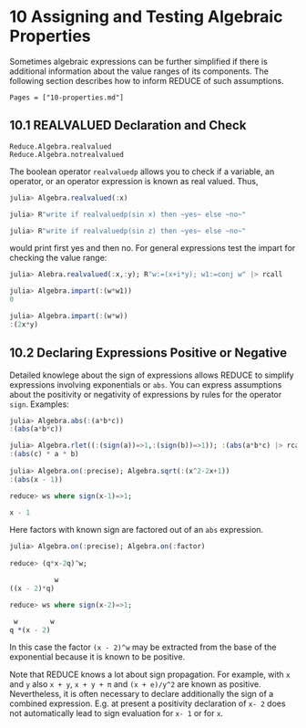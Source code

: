 # 10 Assigning and Testing Algebraic Properties

Sometimes algebraic expressions can be further simplified if there is additional information about the value ranges of its components. The following section describes how to inform REDUCE of such assumptions.

```@contents
Pages = ["10-properties.md"]
```

## 10.1 REALVALUED Declaration and Check

```@docs
Reduce.Algebra.realvalued
Reduce.Algebra.notrealvalued
```

The boolean operator `realvaluedp` allows you to check if a variable, an operator, or an operator expression is known as real valued. Thus,
```Julia
julia> Algebra.realvalued(:x)

julia> R"write if realvaluedp(sin x) then ~yes~ else ~no~"

julia> R"write if realvaluedp(sin z) then ~yes~ else ~no~"
```
would print first yes and then no. For general expressions test the impart for checking the value range:
```Julia
julia> Alebra.realvalued(:x,:y); R"w:=(x+i*y); w1:=conj w" |> rcall

julia> Algebra.impart(:(w*w1))
0  

julia> Algebra.impart(:(w*w))
:(2x*y)
```

## 10.2 Declaring Expressions Positive or Negative

Detailed knowlege about the sign of expressions allows REDUCE to simplify expressions involving exponentials or `abs`. You can express assumptions about the positivity or negativity of expressions by rules for the operator `sign`. Examples:
```Julia
julia> Algebra.abs(:(a*b*c))
:(abs(a*b*c))

julia> Algebra.rlet((:(sign(a))=>1,:(sign(b))=>1)); :(abs(a*b*c) |> rcall
:(abs(c) * a * b)
 
julia> Algebra.on(:precise); Algebra.sqrt(:(x^2-2x+1))
:(abs(x - 1))

reduce> ws where sign(x-1)=>1;

x - 1
```
Here factors with known sign are factored out of an `abs` expression.
```Julia
julia> Algebra.on(:precise); Algebra.on(:factor)
 
reduce> (q*x-2q)^w;  

           w
((x - 2)*q) 

reduce> ws where sign(x-2)=>1;

 w        w  
q *(x - 2)  
```
In this case the factor ``(x - 2)^w`` may be extracted from the base of the exponential because it is known to be positive.

Note that REDUCE knows a lot about sign propagation. For example, with ``x`` and ``y`` also ``x + y``, ``x + y + π`` and ``(x + e)∕y^2`` are known as positive. Nevertheless, it is often necessary to declare additionally the sign of a combined expression. E.g. at present a positivity declaration of ``x- 2`` does not automatically lead to sign evaluation for ``x- 1`` or for ``x``.
